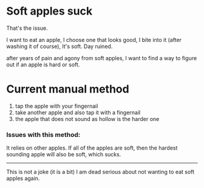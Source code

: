 # Soft apples suck
That's the issue.

I want to eat an apple, I choose one that looks good, I bite into it (after washing it of course), It's soft.
Day ruined.

after years of pain and agony from soft apples, I want to find a way to figure out if an apple is hard or soft.


# Current manual method

1. tap the apple with your fingernail
2. take another apple and also tap it with a fingernail
3. the apple that does not sound as hollow is the harder one

### Issues with this method:
It relies on other apples. If all of the apples are soft, then the hardest sounding apple will also be soft, which sucks.



---
This is not a joke (it is a bit)
I am dead serious about not wanting to eat soft apples again.
